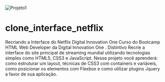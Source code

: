 ![Projeto1](https://user-images.githubusercontent.com/66983974/144767868-17c0f73f-5af4-4083-9fff-1bc5ed073622.jpg)

# clone_interface_netflix
Recriando a Interface do Netflix Digital Innovation One Curso do Bootcamp HTML Web Developer da Digital Innovation One .  Distintivo  Recrie a interface do site principal de streaming mundial utilizando tecnologias simples como HTML5, CSS3 e JavaScript. Nesse projeto você aprenderá: como estruturar um layout, técnicas de CSS3 com containers e variáveis, como posicionar os elementos com Flexbox e como utilizar plugins Jquery a favor de sua aplicação.
